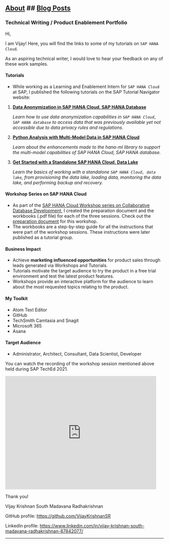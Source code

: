 ## [About]() ## [Blog Posts]()  

### Technical Writing / Product Enablement Portfolio

Hi,

I am Vijay! Here, you will find the links to some of my tutorials on `SAP HANA Cloud`.

As an aspiring technical writer, I would love to hear your feedback on any of these work samples.

#### Tutorials

- While working as a Learning and Enablement Intern for `SAP HANA Cloud` at SAP, I published the following tutorials 
on the SAP Tutorial Navigator website:

1. [**Data Anonymization in SAP HANA Cloud, SAP HANA Database**](https://developers.sap.com/group.hana-cloud-database-data-anonymization.html)

    *Learn how to use data anonymization capabilities in `SAP HANA Cloud, SAP HANA database` to access data that was previously available yet not accessible due to data privacy rules and regulations.*

2. [**Python Analysis with Multi-Model Data in SAP HANA Cloud**](https://developers.sap.com/group.hana-cloud-database-python-multi-model.html)

    *Learn about the enhancements made to the hana-ml library to support the multi-model capabilities of SAP HANA Cloud, SAP HANA database.*

3. [**Get Started with a Standalone SAP HANA Cloud, Data Lake**](https://developers.sap.com/mission.hana-cloud-data-lake-get-started.html)

    *Learn the basics of working with a standalone `SAP HANA Cloud, data lake`, from provisioning the data lake, loading data, monitoring the data lake, and performing backup and recovery.*

#### Workshop Series on SAP HANA Cloud

- As part of the [SAP HANA Cloud Workshop series on Collaborative Database Development](https://event.on24.com/eventRegistration/EventLobbyServletV2?target=reg20V2.jsp&eventid=3342381&sessionid=1&key=E81F3BBAD36BF0C5BE73AFBC18EF81CD&groupId=2764517&sourcepage=register), I created the preparation document and the workbooks (.pdf file) for each of the three sessions. Check out the [preparation document](https://www.sap.com/documents/2021/09/4054ec9c-fa7d-0010-bca6-c68f7e60039b.html) for this workshop.
- The workbooks are a step-by-step guide for all the instructions that were part of the workshop sessions. These instructions were later published as a tutorial group.

#### Business Impact

- Achieve **marketing influenced opportunities** for product sales through leads generated via Workshops and Tutorials.
- Tutorials motivate the target audience to try the product in a free trial environment and test the latest product features.
- Workshops provide an interactive platform for the audience to learn about the most requested topics relating to the product.

#### My Toolkit

- Atom Text Editor
- GitHub
- TechSmith Camtasia and Snagit
- Microsoft 365
- Asana

#### Target Audience
- Administrator, Architect, Consultant, Data Scientist, Developer


You can watch the recording of the workshop session mentioned above held during SAP TechEd 2021.  
<iframe width="480" height="360" src="https://www.youtube.com/embed/kRxZ2exSal4" frameborder="0" allowfullscreen></iframe>


Thank you!

Vijay Krishnan South Madavana Radhakrishnan

GitHub profile: <https://github.com/VijayKrishnanSR>

LinkedIn profile: <https://www.linkedin.com/in/vijay-krishnan-south-madavana-radhakrishnan-87842077/>

***
